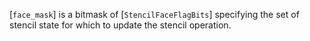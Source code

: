 [`face_mask`] is a bitmask of [`StencilFaceFlagBits`] specifying
the set of stencil state for which to update the stencil operation.